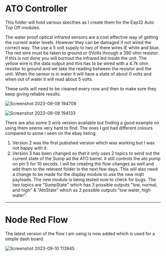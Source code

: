 # ATO Controller

This folder will hold various skecthes as I create them for the Esp32 Auto Top Off modules. 


The water proof optical infrared sensors are a cost effective way of getting the current water levels. However they can be damaged if not wired the correct way. The use a 5 volt supply to two of there wires IE white and blue. The red wire must be taken to ground or 0Volts through a 390 ohm resistor. If this is not done you will burnout the infrared led inside the unit. The yellow wire is the data output and this has to be wired with a 4.7k ohm resistor to ground and we take the reading between the resistor and the unit. When the sensor is in water it will have a state of about 0 volts and when out of water it will read about 5 volts.

These units will need to be cleaned every now and then to make sure they keep giving reliable results.

![Screenshot 2023-09-09 194709](https://github.com/johnmholmes/Aquarium_Monitor_V2/assets/60571002/ccd80f84-2e46-4943-81f1-084951e1fe7c)

![Screenshot 2023-09-09 194133](https://github.com/johnmholmes/Aquarium_Monitor_V2/assets/60571002/51f80b5c-c712-4b7b-85b5-c293fd5585b9)

There are also some 3 wire version available but finding a good example on using them seems very hard to find. The ones I got had different colours compared to some i seen on the ebay listing.

   1. Version 2 was the first pubished version which was working but I was not happy with it.
   2. Version 3 has been changed so that it only uses 2 topics to send out the current state of the Sump ad the ATO barrel. it still controls the ato pump on pin 5 for 10 secods. I will be creating the flow changes as well and add them to the relevent folder in the next few days. This will also need a change to be made for the display module to use the new mqtt payloads. The new module is being tested now to check for bugs. The two topics are "SumpState" which has 3 possible outputs "low, normal, and high" & "AtoState" which as 2 possible outputs "low water, high water".

----

# Node Red Flow

The latest version of the flow I am using is now added which is used for a simple dash board.

![Screenshot 2023-09-10 113945](https://github.com/johnmholmes/Aquarium_Monitor_V2/assets/60571002/fc2c957e-c755-41e9-a347-9f3cec7523bf)




























